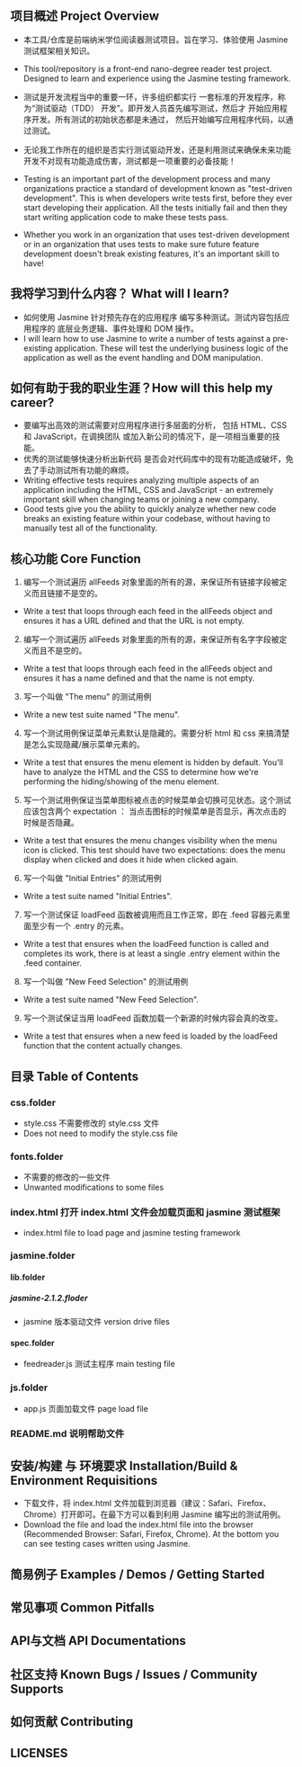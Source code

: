 ## 项目概述 Project Overview
* 本工具/仓库是前端纳米学位阅读器测试项目。旨在学习、体验使用 Jasmine 测试框架相关知识。
* This tool/repository is a front-end nano-degree reader test project. Designed to learn and experience using the Jasmine testing framework.

* 测试是开发流程当中的重要一环，许多组织都实行 一套标准的开发程序，称为“测试驱动（TDD） 开发”。即开发人员首先编写测试，然后才 开始应用程序开发。所有测试的初始状态都是未通过， 然后开始编写应用程序代码，以通过测试。

* 无论我工作所在的组织是否实行测试驱动开发，还是利用测试来确保未来功能开发不对现有功能造成伤害，测试都是一项重要的必备技能！

* Testing is an important part of the development process and many organizations practice a standard of development known as "test-driven development". This is when developers write tests first, before they ever start developing their application. All the tests initially fail and then they start writing application code to make these tests pass.

* Whether you work in an organization that uses test-driven development or in an organization that uses tests to make sure future feature development doesn't break existing features, it's an important skill to have!

## 我将学习到什么内容？ What will I learn?
* 如何使用 Jasmine 针对预先存在的应用程序 编写多种测试。测试内容包括应用程序的 底层业务逻辑、事件处理和 DOM 操作。
* I will learn how to use Jasmine to write a number of tests against a pre-existing application. These will test the underlying business logic of the application as well as the event handling and DOM manipulation.

## 如何有助于我的职业生涯？How will this help my career?
* 要编写出高效的测试需要对应用程序进行多层面的分析， 包括 HTML、CSS 和 JavaScript，在调换团队 或加入新公司的情况下，是一项相当重要的技能。
* 优秀的测试能够快速分析出新代码 是否会对代码库中的现有功能造成破坏，免去了手动测试所有功能的麻烦。
* Writing effective tests requires analyzing multiple aspects of an application including the HTML, CSS and JavaScript - an extremely important skill when changing teams or joining a new company.
* Good tests give you the ability to quickly analyze whether new code breaks an existing feature within your codebase, without having to manually test all of the functionality.

## 核心功能 Core Function
1. 编写一个测试遍历 allFeeds 对象里面的所有的源，来保证所有链接字段被定义而且链接不是空的。
* Write a test that loops through each feed in the allFeeds object and ensures it has a URL defined and that the URL is not empty.
2. 编写一个测试遍历 allFeeds 对象里面的所有的源，来保证所有名字字段被定义而且不是空的。
* Write a test that loops through each feed in the allFeeds object and ensures it has a name defined and that the name is not empty.
3. 写一个叫做 "The menu" 的测试用例
* Write a new test suite named "The menu".
4. 写一个测试用例保证菜单元素默认是隐藏的。需要分析 html 和 css 来搞清楚是怎么实现隐藏/展示菜单元素的。
* Write a test that ensures the menu element is hidden by default. You'll have to analyze the HTML and the CSS to determine how we're performing the hiding/showing of the menu element.
5. 写一个测试用例保证当菜单图标被点击的时候菜单会切换可见状态。这个测试应该包含两个 expectation ： 当点击图标的时候菜单是否显示，再次点击的时候是否隐藏。
* Write a test that ensures the menu changes visibility when the menu icon is clicked. This test should have two expectations: does the menu display when clicked and does it hide when clicked again.
6. 写一个叫做 "Initial Entries" 的测试用例
* Write a test suite named "Initial Entries".
7. 写一个测试保证 loadFeed 函数被调用而且工作正常，即在 .feed 容器元素里面至少有一个 .entry 的元素。
* Write a test that ensures when the loadFeed function is called and completes its work, there is at least a single .entry element within the .feed container.
8. 写一个叫做 "New Feed Selection" 的测试用例
* Write a test suite named "New Feed Selection".
9. 写一个测试保证当用 loadFeed 函数加载一个新源的时候内容会真的改变。
* Write a test that ensures when a new feed is loaded by the loadFeed function that the content actually changes.

## 目录 Table of Contents
### css.folder
* style.css 不需要修改的 style.css 文件 
* Does not need to modify the style.css file


### fonts.folder
* 不需要的修改的一些文件
* Unwanted modifications to some files

### index.html 打开 index.html 文件会加载页面和 jasmine 测试框架
* index.html file to load page and jasmine testing framework

### jasmine.folder
#### lib.folder 
##### jasmine-2.1.2.floder 
* jasmine 版本驱动文件 version drive files
#### spec.folder 
* feedreader.js 测试主程序 main testing file

### js.folder 
* app.js 页面加载文件 page load file

### README.md 说明帮助文件

## 安装/构建 与 环境要求 Installation/Build & Environment Requisitions
* 下载文件，将 index.html 文件加载到浏览器（建议：Safari、Firefox、Chrome）打开即可。在最下方可以看到利用 Jasmine 编写出的测试用例。
* Download the file and load the index.html file into the browser (Recommended Browser: Safari, Firefox, Chrome). At the bottom you can see testing cases written using Jasmine.


## 简易例子 Examples / Demos / Getting Started

## 常见事项 Common Pitfalls

## API与文档 API Documentations

## 社区支持 Known Bugs / Issues / Community Supports

## 如何贡献 Contributing

## LICENSES